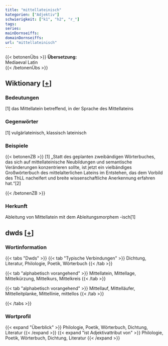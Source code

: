 ```yaml
---
title: "mittellateinisch"
kategorien: ["Adjektiv"]
schwierigkeit: ["k1", "h2", "r_"]
tags:
series:
mainDornseiffs:
domainDornseiffs:
url: "mittellateinisch"
---
```


{{< betonenÜbs >}}
**Übersetzung:**  
Mediaeval Latin  
{{< /betonenÜbs >}}

## Wiktionary [[+](https://de.wiktionary.org/wiki/mittellateinisch)]

### Bedeutungen
[1] das Mittellatein betreffend, in der Sprache des Mittellateins  

### Gegenwörter
[1] vulgärlateinisch, klassisch lateinisch  

### Beispiele
{{< betonenZB >}}
[1] „Statt des geplanten zweibändigen Wörterbuches, das sich auf mittellateinische Neubildungen und semantische Veränderungen konzentrieren sollte, ist jetzt ein vielbändiges Großwörterbuch des mittelalterlichen Lateins im Entstehen, das dem Vorbild des ThLL nacheifert und breite wissenschaftliche Anerkennung erfahren hat.“[2]  

{{< /betonenZB >}}
### Herkunft
Ableitung von Mittellatein mit dem Ableitungsmorphem -isch[1]  



## dwds [[+](https://www.dwds.de/wb/mittellateinisch)]

### Wortinformation
{{< tabs "Dwds" >}}
{{< tab "Typische Verbindungen" >}}
Dichtung, Literatur, Philologie, Poetik, Wörterbuch
{{< /tab >}}

{{< tab "alphabetisch vorangehend" >}}
Mittellatein, Mittellage, Mittelkürzung, Mittelkurs, Mittelkreis
{{< /tab >}}

{{< tab "alphabetisch vorangehend" >}}
Mittellauf, Mittelläufer, Mittelleitplanke, Mittellinie, mittellos
{{< /tab >}}

{{< /tabs >}}

### Wortprofil
{{< expand "Überblick" >}} Philologie, Poetik, Wörterbuch, Dichtung, Literatur {{< /expand >}}
{{< expand "ist Adjektivattribut von" >}} Philologie, Poetik, Wörterbuch, Dichtung, Literatur {{< /expand >}}

